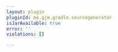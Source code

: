```yaml
---
layout: plugin
pluginId: me.gjm.gradle.sourcegenerator
isJarAvailable: true
error: ''
violations: []

---
```

